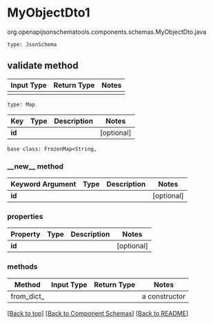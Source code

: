 # MyObjectDto1
org.openapijsonschematools.components.schemas.MyObjectDto.java
```
type: JsonSchema
```

## validate method
Input Type | Return Type | Notes
------------ | ------------- | -------------
 |  |

```
type: Map
```
Key | Type |  Description | Notes
------------ | ------------- | ------------- | -------------
**id** |  |  | [optional]

```
base class: FrozenMap<String, 
```
### &lowbar;&lowbar;new&lowbar;&lowbar; method
Keyword Argument | Type | Description | Notes
---------------- | ---- | ----------- | -----
**id** |  |  | [optional]

### properties
Property | Type | Description | Notes
-------- | ---- | ----------- | -----
**id** |  |  | [optional]

### methods
Method | Input Type | Return Type | Notes
------ | ---------- | ----------- | ------
from_dict_ |  |  | a constructor

[[Back to top]](#top) [[Back to Component Schemas]](../../../README.md#Component-Schemas) [[Back to README]](../../../README.md)
